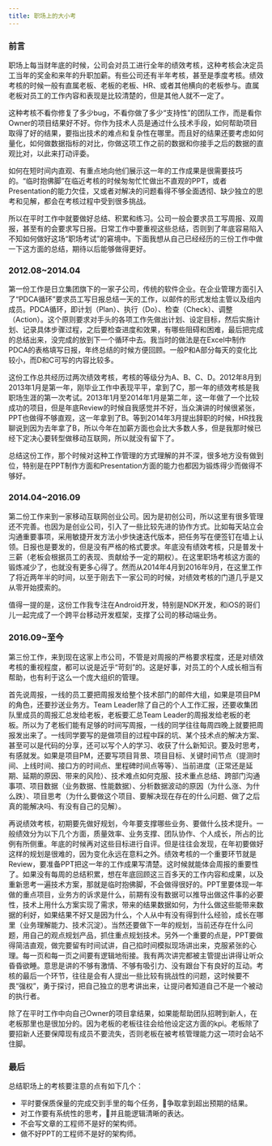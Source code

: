 ```yaml
---
title: 职场上的大小考
---
```

### 前言
职场上每当财年底的时候，公司会对员工进行全年的绩效考核，这种考核会决定员工当年的奖金和来年的升职加薪。有些公司还有半年考核，甚至是季度考核。绩效考核的时候一般有直属老板、老板的老板、HR、或者其他横向的老板参与。直属老板对员工的工作内容和表现是比较清楚的，但是其他人就不一定了。

这种考核不看你修复了多少bug，不看你做了多少“支持性”的团队工作，而是看你Owner的项目结果好不好。你作为技术人员是通过什么技术手段，如何帮助项目取得了好的结果，要指出技术的难点和复杂性在哪里。而且好的结果还要考虑如何量化，如何做数据指标的对比，你做这项工作之前的数据和你接手之后的数据的直观比对，以此来打动评委。

如何在短时间内直观、有重点地向他们展示这一年的工作成果是很需要技巧的。“临时抱佛脚”在临近考核的时候匆匆忙忙做出不直观的PPT，或者Presentation的能力欠佳，又或者对解决的问题看得不够全面透彻、缺少独立的思考和见解，都会在考核过程中受到很多挑战。

所以在平时工作中就要做好总结、积累和练习。公司一般会要求员工写周报、双周报，甚至有的会要求写日报。日常工作中要重视这些总结，否则到了年底容易陷入不知如何做好这场“职场考试”的窘境中。下面我想从自己已经经历的三份工作中做一下这方面的总结，期待以后能够做得更好。

### 2012.08~2014.04
第一份工作是日立集团旗下的一家子公司，传统的软件企业。在企业管理方面引入了“PDCA循环”要求员工写日报总结一天的工作，以邮件的形式发给主管以及组内成员。PDCA循环，即计划（Plan）、执行（Do）、检查（Check）、调整（Action）。这个原则要求对手头的各项工作先做出计划、设定目标，然后实施计划、记录具体步骤过程，之后要检查进度和效果，有哪些阻碍和困难，最后把完成的总结出来，没完成的放到下一个循环中去。我当时的做法是在Excel中制作PDCA的表格填写日报，年终总结的时候方便回顾。一般P和A部分每天的变化比较小，而D和C可写的内容比较多。

这份工作总共经历过两次绩效考核，考核的等级分为A、B、C、D。2012年8月到2013年1月是第一年，刚毕业工作中表现平平，拿到了C，那一年的绩效考核是我职场生涯的第一次考试。2013年1月至2014年1月是第二年，这一年做了一个比较成功的项目，但是年底Review的时候自我感觉并不好，当众演讲的时候很紧张，PPT也做得不够直观，这一年拿到了B。等到2014年3月提出辞职的时候，HR找我聊说到因为去年拿了B，所以今年在加薪方面也会比大多数人多，但是我那时候已经下定决心要转型做移动互联网，所以就没有留下了。

总结这份工作，那个时候对这种工作管理的方式理解的并不深，很多地方没有做到位，特别是在PPT制作方面和Presentation方面的能力也都因为锻炼得少而做得不够好。

### 2014.04~2016.09
第二份工作来到一家移动互联网创业公司。因为是初创公司，所以这里有很多管理还不完善。也因为是创业公司，引入了一些比较先进的协作方式。比如每天站立会沟通重要事项，采用敏捷开发方法小步快速迭代版本，把任务写在便签钉在墙上认领。日报也是要发的，但是没有严格的格式要求。年底没有绩效考核，只是普发十三薪（老板会根据员工的表现、贡献给予一定的期权）。在这里职场考核这方面的锻炼减少了，也就没有更多心得了。然而从2014年4月到2016年9月，在这里工作了将近两年半的时间，以至于刚去下一家公司的时候，对绩效考核的门道几乎是又从零开始摸索的。

值得一提的是，这份工作我专注在Android开发，特别是NDK开发，和iOS的哥们儿一起完成了一个跨平台移动开发框架，支撑了公司的移动端业务。

### 2016.09~至今
第三份工作，来到现在这家上市公司，不管是对周报的严格要求程度，还是对绩效考核的重视程度，都可以说是近乎“苛刻”的。这是好事，对员工的个人成长相当有帮助，也有利于这么一个庞大组织的管理。

首先说周报，一线的员工要把周报发给整个技术部门的邮件大组，如果是项目PM的角色，还要抄送业务方。Team Leader除了自己的个人工作汇报，还要收集团队里成员的周报汇总发给老板，老板要汇总Team Leader的周报发给老板的老板。所以为了老板们能有足够的时间写周报，一线的同学往往每周四晚上就要把周报发出来了。一线同学要写的是做项目的过程中踩的坑、某个技术点的解决方案、甚至可以是代码的分享，还可以写个人的学习、收获了什么新知识。要及时思考，有感就发。如果是项目PM，还要写项目背景、项目目标、关键时间节点（提测时间、上线时间、接口方的时间点、里程碑时间点等等）、当前进度（正常还是延期、延期的原因、带来的风险）、技术难点如何克服、技术重点总结、跨部门沟通事项、项目数据（业务数据、性能数据）、分析数据波动的原因（为什么涨、为什么跌）、项目思考（为什么要做这个项目、要解决现在存在的什么问题、做了之后真的能解决吗、有没有自己的见解）。

再说绩效考核，初期要先做好规划，今年要支撑哪些业务、要做什么技术提升。一般绩效分为以下几个方面，质量效率、业务支撑、团队协作、个人成长，所占的比例有所侧重。年底的时候再对这些目标进行自评。但是往往会发现，在年初要做好这样的规划是很难的，因为变化永远在意料之外。绩效考核的一个重要环节就是Review，要准备PPT把这一年的工作成果写清楚。这时候就能体会周报的重要性了。如果没有每周的总结积累，想在年底回顾这三百多天的工作内容和成果，以及重新思考一遍技术方案，那就是临时抱佛脚，不会做得很好的。PPT里要体现一年做的重点项目，业务方的诉求是什么，前期有没有数据可以推导出做这件事的必要性，技术上用什么方案实现了需求，带来的结果数据如何，为什么做这些能带来数据的利好，如果结果不好又是因为什么，个人从中有没有得到什么经验，成长在哪里（业务理解能力、技术沉淀）。当然还要做下一年的规划，当前还存在什么问题，用自己的观点规划产品，抓住重点规划技术。另外一个重要的点是，PPT要做得简洁直观，做完要留有时间试讲，自己掐时间模拟现场讲出来，克服紧张的心理。每一页和每一页之间要有逻辑地衔接。我有两次讲完都被主管提出讲得让听众昏昏欲睡。意思是讲的不够有激情、不够有吸引力、没有跟台下有良好的互动。考核的最后一个环节，往往是会有人提出一些比较有挑战性的问题，这时候要不畏“强权”，勇于探讨，把自己独立的思考讲出来，让提问者知道自己不是一个被动的执行者。

除了在平时工作中向自己Owner的项目拿结果，如果能帮助团队招聘到新人，在老板那里也是很加分的。因为老板的老板往往会给他设定这方面的kpi。老板除了要招新人还要保障现有成员不要流失，否则老板在被考核管理能力这一项时会站不住脚。

### 最后
总结职场上的考核要注意的点有如下几个：
- 平时要保质保量的完成交到手里的每个任务，争取拿到超出预期的结果。
- 对工作要有系统性的思考，并且能逻辑清晰的表达。
- 不会写文章的工程师不是好的架构师。
- 做不好PPT的工程师不是好的架构师。


